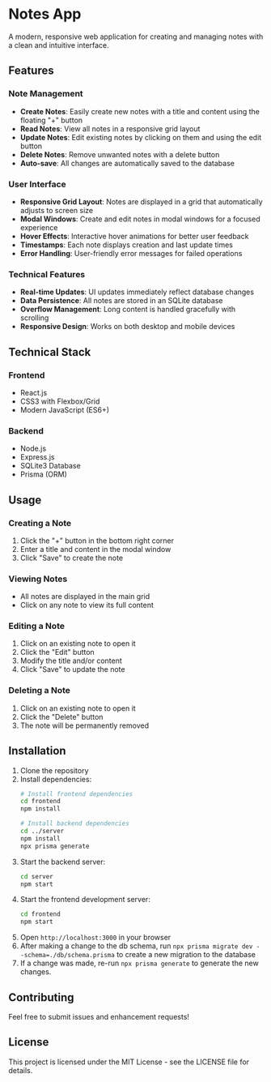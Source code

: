 # Notes App

A modern, responsive web application for creating and managing notes with a clean and intuitive interface.

## Features

### Note Management
- **Create Notes**: Easily create new notes with a title and content using the floating "+" button
- **Read Notes**: View all notes in a responsive grid layout
- **Update Notes**: Edit existing notes by clicking on them and using the edit button
- **Delete Notes**: Remove unwanted notes with a delete button
- **Auto-save**: All changes are automatically saved to the database

### User Interface
- **Responsive Grid Layout**: Notes are displayed in a grid that automatically adjusts to screen size
- **Modal Windows**: Create and edit notes in modal windows for a focused experience
- **Hover Effects**: Interactive hover animations for better user feedback
- **Timestamps**: Each note displays creation and last update times
- **Error Handling**: User-friendly error messages for failed operations

### Technical Features
- **Real-time Updates**: UI updates immediately reflect database changes
- **Data Persistence**: All notes are stored in an SQLite database
- **Overflow Management**: Long content is handled gracefully with scrolling
- **Responsive Design**: Works on both desktop and mobile devices

## Technical Stack

### Frontend
- React.js
- CSS3 with Flexbox/Grid
- Modern JavaScript (ES6+)

### Backend
- Node.js
- Express.js
- SQLite3 Database
- Prisma (ORM)

## Usage

### Creating a Note
1. Click the "+" button in the bottom right corner
2. Enter a title and content in the modal window
3. Click "Save" to create the note

### Viewing Notes
- All notes are displayed in the main grid
- Click on any note to view its full content

### Editing a Note
1. Click on an existing note to open it
2. Click the "Edit" button
3. Modify the title and/or content
4. Click "Save" to update the note

### Deleting a Note
1. Click on an existing note to open it
2. Click the "Delete" button
3. The note will be permanently removed

## Installation

1. Clone the repository
2. Install dependencies:
   ```bash
   # Install frontend dependencies
   cd frontend
   npm install

   # Install backend dependencies
   cd ../server
   npm install
   npx prisma generate
   ```
3. Start the backend server:
   ```bash
   cd server
   npm start
   ```
4. Start the frontend development server:
   ```bash
   cd frontend
   npm start
   ```
5. Open `http://localhost:3000` in your browser
6. After making a change to the db schema, run `npx prisma migrate dev --schema=./db/schema.prisma` to create a new migration to the database
7. If a change was made, re-run `npx prisma generate` to generate the new changes.

## Contributing

Feel free to submit issues and enhancement requests!

## License

This project is licensed under the MIT License - see the LICENSE file for details.
